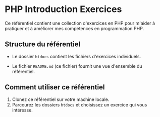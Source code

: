 # PHP Introduction Exercices
Ce référentiel contient une collection d'exercices en PHP pour m'aider à pratiquer et à améliorer mes compétences en programmation PHP.

## Structure du référentiel

- Le dossier `htdocs` contient les fichiers d'exercices individuels.

- Le fichier `README.md` (ce fichier) fournit une vue d'ensemble du référentiel.

## Comment utiliser ce référentiel

1. Clonez ce référentiel sur votre machine locale.
2. Parcourez les dossiers `htdocs` et choisissez un exercice qui vous intéresse.



